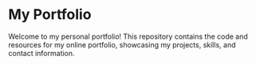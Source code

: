 # My Portfolio

Welcome to my personal portfolio! This repository contains the code and resources for my online portfolio, showcasing my projects, skills, and contact information.
